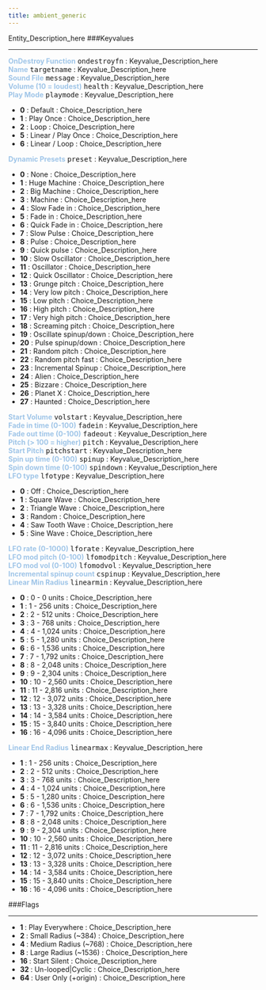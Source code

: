 ```yaml
---
title: ambient_generic
---
```


Entity_Description_here
###Keyvalues
<hr>
<div class="entityentry">
<span style="color:#9fc5e8;"><b>OnDestroy Function</b></span> <kbd  class="tooltip" data-tooltip="string">ondestroyfn</kbd> :
Keyvalue_Description_here
</div>
<div class="entityentry">
<span style="color:#9fc5e8;"><b>Name</b></span> <kbd  class="tooltip" data-tooltip="target_source">targetname</kbd> :
Keyvalue_Description_here
</div>
<div class="entityentry">
<span style="color:#9fc5e8;"><b>Sound File</b></span> <kbd  class="tooltip" data-tooltip="sound">message</kbd> :
Keyvalue_Description_here
</div>
<div class="entityentry">
<span style="color:#9fc5e8;"><b>Volume (10 = loudest)</b></span> <kbd  class="tooltip" data-tooltip="integer">health</kbd> :
Keyvalue_Description_here
</div>
<div class="entityentry">
<span style="color:#9fc5e8;"><b>Play Mode</b></span> <kbd  class="tooltip" data-tooltip="choices">playmode</kbd> :
Keyvalue_Description_here
<ul>
<li><b>0</b></span> : Default : Choice_Description_here</li>
<li><b>1</b></span> : Play Once : Choice_Description_here</li>
<li><b>2</b></span> : Loop : Choice_Description_here</li>
<li><b>5</b></span> : Linear / Play Once : Choice_Description_here</li>
<li><b>6</b></span> : Linear / Loop : Choice_Description_here</li>
</ul>
</div>
<div class="entityentry">
<span style="color:#9fc5e8;"><b>Dynamic Presets</b></span> <kbd  class="tooltip" data-tooltip="choices">preset</kbd> :
Keyvalue_Description_here
<ul>
<li><b>0</b></span> : None : Choice_Description_here</li>
<li><b>1</b></span> : Huge Machine : Choice_Description_here</li>
<li><b>2</b></span> : Big Machine : Choice_Description_here</li>
<li><b>3</b></span> : Machine : Choice_Description_here</li>
<li><b>4</b></span> : Slow Fade in : Choice_Description_here</li>
<li><b>5</b></span> : Fade in : Choice_Description_here</li>
<li><b>6</b></span> : Quick Fade in : Choice_Description_here</li>
<li><b>7</b></span> : Slow Pulse : Choice_Description_here</li>
<li><b>8</b></span> : Pulse : Choice_Description_here</li>
<li><b>9</b></span> : Quick pulse : Choice_Description_here</li>
<li><b>10</b></span> : Slow Oscillator : Choice_Description_here</li>
<li><b>11</b></span> : Oscillator : Choice_Description_here</li>
<li><b>12</b></span> : Quick Oscillator : Choice_Description_here</li>
<li><b>13</b></span> : Grunge pitch : Choice_Description_here</li>
<li><b>14</b></span> : Very low pitch : Choice_Description_here</li>
<li><b>15</b></span> : Low pitch : Choice_Description_here</li>
<li><b>16</b></span> : High pitch : Choice_Description_here</li>
<li><b>17</b></span> : Very high pitch : Choice_Description_here</li>
<li><b>18</b></span> : Screaming pitch : Choice_Description_here</li>
<li><b>19</b></span> : Oscillate spinup/down : Choice_Description_here</li>
<li><b>20</b></span> : Pulse spinup/down : Choice_Description_here</li>
<li><b>21</b></span> : Random pitch : Choice_Description_here</li>
<li><b>22</b></span> : Random pitch fast : Choice_Description_here</li>
<li><b>23</b></span> : Incremental Spinup : Choice_Description_here</li>
<li><b>24</b></span> : Alien : Choice_Description_here</li>
<li><b>25</b></span> : Bizzare : Choice_Description_here</li>
<li><b>26</b></span> : Planet X : Choice_Description_here</li>
<li><b>27</b></span> : Haunted : Choice_Description_here</li>
</ul>
</div>
<div class="entityentry">
<span style="color:#9fc5e8;"><b>Start Volume</b></span> <kbd  class="tooltip" data-tooltip="integer">volstart</kbd> :
Keyvalue_Description_here
</div>
<div class="entityentry">
<span style="color:#9fc5e8;"><b>Fade in time (0-100)</b></span> <kbd  class="tooltip" data-tooltip="integer">fadein</kbd> :
Keyvalue_Description_here
</div>
<div class="entityentry">
<span style="color:#9fc5e8;"><b>Fade out time (0-100)</b></span> <kbd  class="tooltip" data-tooltip="integer">fadeout</kbd> :
Keyvalue_Description_here
</div>
<div class="entityentry">
<span style="color:#9fc5e8;"><b>Pitch (> 100 = higher)</b></span> <kbd  class="tooltip" data-tooltip="integer">pitch</kbd> :
Keyvalue_Description_here
</div>
<div class="entityentry">
<span style="color:#9fc5e8;"><b>Start Pitch</b></span> <kbd  class="tooltip" data-tooltip="integer">pitchstart</kbd> :
Keyvalue_Description_here
</div>
<div class="entityentry">
<span style="color:#9fc5e8;"><b>Spin up time (0-100)</b></span> <kbd  class="tooltip" data-tooltip="integer">spinup</kbd> :
Keyvalue_Description_here
</div>
<div class="entityentry">
<span style="color:#9fc5e8;"><b>Spin down time (0-100)</b></span> <kbd  class="tooltip" data-tooltip="integer">spindown</kbd> :
Keyvalue_Description_here
</div>
<div class="entityentry">
<span style="color:#9fc5e8;"><b>LFO type</b></span> <kbd  class="tooltip" data-tooltip="choices">lfotype</kbd> :
Keyvalue_Description_here
<ul>
<li><b>0</b></span> : Off : Choice_Description_here</li>
<li><b>1</b></span> : Square Wave : Choice_Description_here</li>
<li><b>2</b></span> : Triangle Wave : Choice_Description_here</li>
<li><b>3</b></span> : Random : Choice_Description_here</li>
<li><b>4</b></span> : Saw Tooth Wave : Choice_Description_here</li>
<li><b>5</b></span> : Sine Wave : Choice_Description_here</li>
</ul>
</div>
<div class="entityentry">
<span style="color:#9fc5e8;"><b>LFO rate (0-1000)</b></span> <kbd  class="tooltip" data-tooltip="integer">lforate</kbd> :
Keyvalue_Description_here
</div>
<div class="entityentry">
<span style="color:#9fc5e8;"><b>LFO mod pitch (0-100)</b></span> <kbd  class="tooltip" data-tooltip="integer">lfomodpitch</kbd> :
Keyvalue_Description_here
</div>
<div class="entityentry">
<span style="color:#9fc5e8;"><b>LFO mod vol (0-100)</b></span> <kbd  class="tooltip" data-tooltip="integer">lfomodvol</kbd> :
Keyvalue_Description_here
</div>
<div class="entityentry">
<span style="color:#9fc5e8;"><b>Incremental spinup count</b></span> <kbd  class="tooltip" data-tooltip="integer">cspinup</kbd> :
Keyvalue_Description_here
</div>
<div class="entityentry">
<span style="color:#9fc5e8;"><b>Linear Min Radius</b></span> <kbd  class="tooltip" data-tooltip="choices">linearmin</kbd> :
Keyvalue_Description_here
<ul>
<li><b>0</b></span> : 0 - 0 units : Choice_Description_here</li>
<li><b>1</b></span> : 1 - 256 units : Choice_Description_here</li>
<li><b>2</b></span> : 2 - 512 units : Choice_Description_here</li>
<li><b>3</b></span> : 3 - 768 units : Choice_Description_here</li>
<li><b>4</b></span> : 4 - 1,024 units : Choice_Description_here</li>
<li><b>5</b></span> : 5 - 1,280 units : Choice_Description_here</li>
<li><b>6</b></span> : 6 - 1,536 units : Choice_Description_here</li>
<li><b>7</b></span> : 7 - 1,792 units : Choice_Description_here</li>
<li><b>8</b></span> : 8 - 2,048 units : Choice_Description_here</li>
<li><b>9</b></span> : 9 - 2,304 units : Choice_Description_here</li>
<li><b>10</b></span> : 10 - 2,560 units : Choice_Description_here</li>
<li><b>11</b></span> : 11 - 2,816 units : Choice_Description_here</li>
<li><b>12</b></span> : 12 - 3,072 units : Choice_Description_here</li>
<li><b>13</b></span> : 13 - 3,328 units : Choice_Description_here</li>
<li><b>14</b></span> : 14 - 3,584 units : Choice_Description_here</li>
<li><b>15</b></span> : 15 - 3,840 units : Choice_Description_here</li>
<li><b>16</b></span> : 16 - 4,096 units : Choice_Description_here</li>
</ul>
</div>
<div class="entityentry">
<span style="color:#9fc5e8;"><b>Linear End Radius</b></span> <kbd  class="tooltip" data-tooltip="choices">linearmax</kbd> :
Keyvalue_Description_here
<ul>
<li><b>1</b></span> : 1 - 256 units : Choice_Description_here</li>
<li><b>2</b></span> : 2 - 512 units : Choice_Description_here</li>
<li><b>3</b></span> : 3 - 768 units : Choice_Description_here</li>
<li><b>4</b></span> : 4 - 1,024 units : Choice_Description_here</li>
<li><b>5</b></span> : 5 - 1,280 units : Choice_Description_here</li>
<li><b>6</b></span> : 6 - 1,536 units : Choice_Description_here</li>
<li><b>7</b></span> : 7 - 1,792 units : Choice_Description_here</li>
<li><b>8</b></span> : 8 - 2,048 units : Choice_Description_here</li>
<li><b>9</b></span> : 9 - 2,304 units : Choice_Description_here</li>
<li><b>10</b></span> : 10 - 2,560 units : Choice_Description_here</li>
<li><b>11</b></span> : 11 - 2,816 units : Choice_Description_here</li>
<li><b>12</b></span> : 12 - 3,072 units : Choice_Description_here</li>
<li><b>13</b></span> : 13 - 3,328 units : Choice_Description_here</li>
<li><b>14</b></span> : 14 - 3,584 units : Choice_Description_here</li>
<li><b>15</b></span> : 15 - 3,840 units : Choice_Description_here</li>
<li><b>16</b></span> : 16 - 4,096 units : Choice_Description_here</li>
</ul>
</div>
###Flags
<hr>
<div class="entityflags">
<ul>
<li><b>1 </b></span> : Play Everywhere : Choice_Description_here</li>
<li><b>2 </b></span> : Small Radius (~384) : Choice_Description_here</li>
<li><b>4 </b></span> : Medium Radius (~768) : Choice_Description_here</li>
<li><b>8 </b></span> : Large Radius (~1536) : Choice_Description_here</li>
<li><b>16 </b></span> : Start Silent : Choice_Description_here</li>
<li><b>32 </b></span> : Un-looped|Cyclic : Choice_Description_here</li>
<li><b>64 </b></span> : User Only (+origin) : Choice_Description_here</li>
</ul>
</div>
